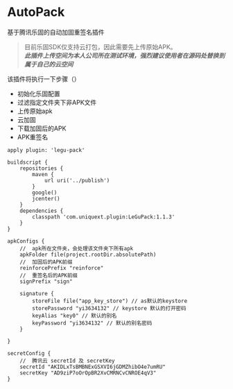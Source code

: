 # AutoPack
基于腾讯乐固的自动加固重签名插件

>目前乐固SDK仅支持云打包，因此需要先上传原始APK。<br>
***此插件上传空间为本人公司所在测试环境，强烈建议使用者在源码处替换到属于自己的云空间***

该插件将执行一下步骤（）
* 初始化乐固配置
* 过滤指定文件夹下非APK文件
* 上传原始apk
* 云加固
* 下载加固后的APK
* APK重签名
     
```
apply plugin: 'legu-pack'

buildscript {
    repositories {
        maven {
            url uri('../publish')
        }
        google()
        jcenter()
    }
    dependencies {
        classpath 'com.uniquext.plugin:LeGuPack:1.1.3'
    }
}

apkConfigs {
    //  apk所在文件夹，会处理该文件夹下所有apk
    apkFolder file(project.rootDir.absolutePath)
    //  加固后的APK前缀
    reinforcePrefix "reinforce"
    //  重签名后的APK前缀
    signPrefix "sign"

    signature {
        storeFile file("app_key_store") // as默认的keystore
        storePassword "yi3634132" // keystore 默认的打开密码
        keyAlias "key0" // 默认的别名
        keyPassword "yi3634132" // 默认的别名密码
    }

}

secretConfig {
    //  腾讯云 secretId 及 secretKey
    secretId "AKIDLxTsBMBNExGSXVI6jGDMZhibO4e7umRU"
    secretKey "AD9ziP7oOrOpBR2XvCMRNCvCNROE4qV3"
}
```